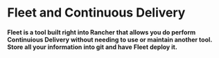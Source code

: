 # Fleet and Continuous Delivery

#### Fleet is a tool built right into Rancher that allows you do perform Continuious Delivery without needing to use or maintain another tool. Store all your information into git and have Fleet deploy it. 